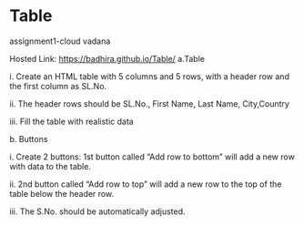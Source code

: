 # Table
assignment1-cloud vadana

Hosted Link: https://badhira.github.io/Table/
a.Table

i. Create an HTML table with 5 columns and 5 rows, with a header row and the first column as SL.No.

ii. The header rows should be SL.No., First Name, Last Name, City,Country

iii. Fill the table with realistic data

b. Buttons

i. Create 2 buttons: 1st button called “Add row to bottom” will add a new row with data to the table.

ii. 2nd button called “Add row to top” will add a new row to the top of the table below the header row.

iii. The S.No. should be automatically adjusted.
